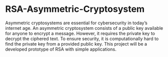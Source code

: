 # RSA-Asymmetric-Cryptosystem
Asymmetric cryptosystems are essential for cybersecurity in today’s internet age. An asymmetric cryptosystem consists of a public key available for anyone to encrypt a message. However, it requires the private key to decrypt the ciphered text. To ensure security, it is computationally hard to find the private key from a provided public key. This project will be a  developed prototype of RSA with simple applications.
